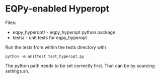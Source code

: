 # EQPy-enabled Hyperopt #

Files:

* eqpy_hyperopt/ - eqpy_hyperopt python package
* tests/ - unit tests for eqpy_hyperopt

Run the tests from within the tests directory with

`python -m unittest test_hyperopt.py`

The python path needs to be set correctly first. That can be by sourcing settings.sh.
